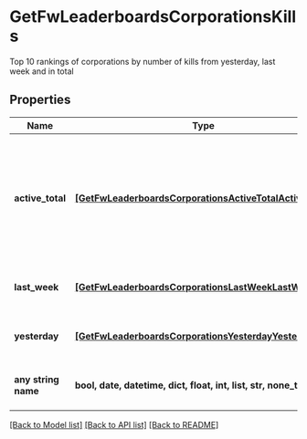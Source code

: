 # GetFwLeaderboardsCorporationsKills

Top 10 rankings of corporations by number of kills from yesterday, last week and in total

## Properties
Name | Type | Description | Notes
------------ | ------------- | ------------- | -------------
**active_total** | [**[GetFwLeaderboardsCorporationsActiveTotalActiveTotal]**](GetFwLeaderboardsCorporationsActiveTotalActiveTotal.md) | Top 10 ranking of corporations active in faction warfare by total kills. A corporation is considered \&quot;active\&quot; if they have participated in faction warfare in the past 14 days | 
**last_week** | [**[GetFwLeaderboardsCorporationsLastWeekLastWeek]**](GetFwLeaderboardsCorporationsLastWeekLastWeek.md) | Top 10 ranking of corporations by kills in the past week | 
**yesterday** | [**[GetFwLeaderboardsCorporationsYesterdayYesterday]**](GetFwLeaderboardsCorporationsYesterdayYesterday.md) | Top 10 ranking of corporations by kills in the past day | 
**any string name** | **bool, date, datetime, dict, float, int, list, str, none_type** | any string name can be used but the value must be the correct type | [optional]

[[Back to Model list]](../README.md#documentation-for-models) [[Back to API list]](../README.md#documentation-for-api-endpoints) [[Back to README]](../README.md)


